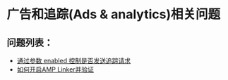 # 广告和追踪\(Ads & analytics\)相关问题

## 问题列表：

* [通过参数 enabled 控制是否发送追踪请求](amp-analytics-trigger-enable.md)
* [如何开启AMP Linker并验证](amp-analytics-gtag-gtm.md)
